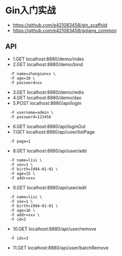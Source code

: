 # Gin入门实战
- https://github.com/e421083458/gin_scaffold
- https://github.com/e421083458/golang_common

## API
- 1.GET localhost:8880/demo/index
- 2.GET localhost:8880/demo/bind
``` 
  -F name=zhangsanxx \
  -F age=10 \
  -F password=xx
```
- 3.GET localhost:8880/demo/redis
- 4.GET localhost:8880/demo/dao
- 5.POST localhost:8880/api/login
``` 
  -F username=admin \
  -F password=123456
```
- 6.GET localhost:8880/api/loginOut
- 7.GET localhost:8880/api/user/listPage 
``` 
  -F page=1
```
- 8.GET localhost:8880/api/user/add
``` 
  -F name=lisi \
  -F sex=1 \
  -F birth=1994-01-01 \
  -F age=15 \
  -F addr=xxx
```
- 9.GET localhost:8880/api/user/edit
``` 
  -F name=lisi \
  -F sex=1 \
  -F birth=1994-01-01 \
  -F age=16 \
  -F addr=xxx \
  -F id=2
```
- 10.GET localhost:8880/api/user/remove
``` 
  -F ids=3
```
- 11.GET localhost:8880/api/user/batchRemove
